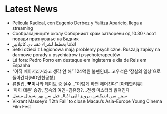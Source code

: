 # Latest News
-  Película Radical, con Eugenio Derbez y Yalitza Aparicio, llega a streaming
-  Сообраќајниците околу Соборниот храм затворени од 10.30 часот поради празнување на Бадник
-  اتلانتا يخطط لشراء عقد دي كاتيلايير
-  Setki dzieci z Legionowa mają problemy psychiczne. Ruszają zapisy na darmowe porady u psychiatrów i psychoterapeutów
-  Lá fora: Pedro Porro em destaque em Inglaterra e dia de Reis em Espanha
-  “아직 메이저리거라고 생각 안 해” 124억원 불펜인데…고우석은 ‘잠실의 일상’으로 돌아간다[MD인천공항]
-  류필립, ♥미나와 데이트 중 실수…"이렇게 하면 헤어진다" [마데핫리뷰]
-  '마이 데몬' 송강, 꿈속의 여인=김유정?…전생 미스터리 밝혀진다
-  سینے میں انفیکشن، پرویز الہٰی اڈیالہ جیل سے پھر ہسپتال منتقل
-  Vikrant Massey’s ’12th Fail’ to close Macau’s Asia-Europe Young Cinema Film Fest

